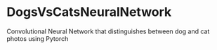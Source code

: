# DogsVsCatsNeuralNetwork
Convolutional Neural Network that distinguishes between dog and cat photos using Pytorch
